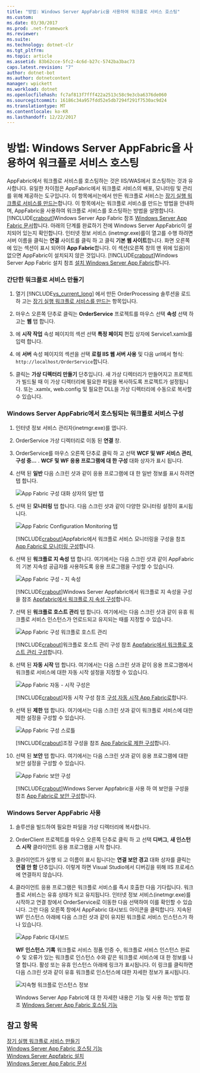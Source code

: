```yaml
---
title: "방법: Windows Server AppFabric을 사용하여 워크플로 서비스 호스팅"
ms.custom: 
ms.date: 03/30/2017
ms.prod: .net-framework
ms.reviewer: 
ms.suite: 
ms.technology: dotnet-clr
ms.tgt_pltfrm: 
ms.topic: article
ms.assetid: 83b62cce-5fc2-4c6d-b27c-5742ba3bac73
caps.latest.revision: "7"
author: dotnet-bot
ms.author: dotnetcontent
manager: wpickett
ms.workload: dotnet
ms.openlocfilehash: fc7af813f7fff422a2513c58c9e3cba6376de060
ms.sourcegitcommit: 16186c34a957fdd52e5db7294f291f7530ac9d24
ms.translationtype: MT
ms.contentlocale: ko-KR
ms.lasthandoff: 12/22/2017
---
```

# <a name="how-to-host-a-workflow-service-with-windows-server-app-fabric"></a>방법: Windows Server AppFabric을 사용하여 워크플로 서비스 호스팅
AppFabric에서 워크플로 서비스를 호스팅하는 것은 IIS/WAS에서 호스팅하는 것과 유사합니다. 유일한 차이점은 AppFabric에서 워크플로 서비스의 배포, 모니터링 및 관리를 위해 제공하는 도구입니다. 이 항목에서는에서 만든 워크플로 서비스는 [장기 실행 워크플로 서비스를 만드는](../../../../docs/framework/wcf/feature-details/creating-a-long-running-workflow-service.md)합니다. 이 항목에서는 워크플로 서비스를 만드는 방법을 안내하며, AppFabric을 사용하여 워크플로 서비스를 호스팅하는 방법을 설명합니다. [!INCLUDE[crabout](../../../../includes/crabout-md.md)]Windows Server App Fabric 참조 [Windows Server App Fabric 문서](http://go.microsoft.com/fwlink/?LinkID=193037&clcid=0x409)합니다. 아래의 단계를 완료하기 전에 Windows Server AppFabric이 설치되어 있는지 확인합니다.  인터넷 정보 서비스 (inetmgr.exe)를이 열고를 수행 하려면 서버 이름을 클릭는 **연결** 사이트를 클릭 하 고 클릭 **기본 웹 사이트**합니다. 화면 오른쪽에 있는 섹션이 표시 되어야 **App Fabric**합니다. 이 섹션(오른쪽 창의 맨 위에 있음)이 없으면 AppFabric이 설치되지 않은 것입니다. [!INCLUDE[crabout](../../../../includes/crabout-md.md)]Windows Server App Fabric 설치 참조 [설치 Windows Server App Fabric](http://go.microsoft.com/fwlink/?LinkId=193136)합니다.  
  
### <a name="creating-a-simple-workflow-service"></a>간단한 워크플로 서비스 만들기  
  
1.  열기 [!INCLUDE[vs_current_long](../../../../includes/vs-current-long-md.md)] 에서 만든 OrderProcessing 솔루션을 로드 하 고는 [장기 실행 워크플로 서비스를 만드는](../../../../docs/framework/wcf/feature-details/creating-a-long-running-workflow-service.md) 항목입니다.  
  
2.  마우스 오른쪽 단추로 클릭는 **OrderService** 프로젝트를 마우스 선택 **속성** 선택 하 고는 **웹** 탭 합니다.  
  
3.  에 **시작 작업** 속성 페이지의 섹션 선택 **특정 페이지** 편집 상자에 Service1.xamlx를 입력 합니다.  
  
4.  에 **서버** 속성 페이지의 섹션을 선택 **로컬 IIS 웹 서버 사용** 및 다음 url에서 형식: `http://localhost/OrderService`합니다.  
  
5.  클릭는 **가상 디렉터리 만들기** 단추입니다. 새 가상 디렉터리가 만들어지고 프로젝트가 빌드될 때 이 가상 디렉터리에 필요한 파일을 복사하도록 프로젝트가 설정됩니다.  또는 .xamlx, web.config 및 필요한 DLL을 가상 디렉터리에 수동으로 복사할 수 있습니다.  
  
### <a name="configuring-a-workflow-service-hosted-in-windows-server-app-fabric"></a>Windows Server AppFabric에서 호스팅되는 워크플로 서비스 구성  
  
1.  인터넷 정보 서비스 관리자(inetmgr.exe)를 엽니다.  
  
2.  OrderService 가상 디렉터리로 이동 된 **연결** 창.  
  
3.  OrderService를 마우스 오른쪽 단추로 클릭 하 고 선택 **WCF 및 WF 서비스 관리**, **구성 중...** . **WCF 및 WF 응용 프로그램에 대 한 구성** 대화 상자가 표시 됩니다.  
  
4.  선택 된 **일반** 다음 스크린 샷과 같이 응용 프로그램에 대 한 일반 정보를 표시 하려면 탭 합니다.  
  
     ![App Fabric 구성 대화 상자의 일반 탭](../../../../docs/framework/wcf/feature-details/media/appfabricconfiguration-general.gif "AppFabricConfiguration-일반")  
  
5.  선택 된 **모니터링** 탭 합니다. 다음 스크린 샷과 같이 다양한 모니터링 설정이 표시됩니다.  
  
     ![App Fabric Configuration Monitoring 탭](../../../../docs/framework/wcf/feature-details/media/appfabricconfiguration-monitoring.gif "AppFabricConfiguration 모니터링")  
  
     [!INCLUDE[crabout](../../../../includes/crabout-md.md)]Appfabric에서 워크플로 서비스 모니터링을 구성을 참조 [App Fabric로 모니터링 구성](http://go.microsoft.com/fwlink/?LinkId=193153)합니다.  
  
6.  선택 된 **워크플로 지 속성** 탭 합니다. 여기에서는 다음 스크린 샷과 같이 AppFabric의 기본 지속성 공급자를 사용하도록 응용 프로그램을 구성할 수 있습니다.  
  
     ![App Fabric 구성 &#45; 지 속성](../../../../docs/framework/wcf/feature-details/media/appfabricconfiguration-persistence.gif "AppFabricConfiguration 지 속성")  
  
     [!INCLUDE[crabout](../../../../includes/crabout-md.md)]Windows Server Appfabric에서 워크플로 지 속성을 구성을 참조 [Appfabric에서 워크플로 지 속성 구성](http://go.microsoft.com/fwlink/?LinkId=193148)합니다.  
  
7.  선택 된 **워크플로 호스트 관리** 탭 합니다. 여기에서는 다음 스크린 샷과 같이 유휴 워크플로 서비스 인스턴스가 언로드되고 유지되는 때를 지정할 수 있습니다.  
  
     ![App Fabric 구성 워크플로 호스트 관리](../../../../docs/framework/wcf/feature-details/media/appfabricconfiguration-management.gif "AppFabricConfiguration 관리")  
  
     [!INCLUDE[crabout](../../../../includes/crabout-md.md)]워크플로 호스트 관리 구성 참조 [Appfabric에서 워크플로 호스트 관리 구성](http://go.microsoft.com/fwlink/?LinkId=193151)합니다.  
  
8.  선택 된 **자동 시작** 탭 합니다. 여기에서는 다음 스크린 샷과 같이 응용 프로그램에서 워크플로 서비스에 대한 자동 시작 설정을 지정할 수 있습니다.  
  
     ![App Fabric 자동 &#45; 시작 구성은](../../../../docs/framework/wcf/feature-details/media/appfabricconfigurationautostart.gif "AppFabricConfigurationAutostart")  
  
     [!INCLUDE[crabout](../../../../includes/crabout-md.md)]자동 시작 구성 참조 [구성 자동 시작 App Fabric로](http://go.microsoft.com/fwlink/?LinkId=193150)합니다.  
  
9. 선택 된 **제한** 탭 합니다. 여기에서는 다음 스크린 샷과 같이 워크플로 서비스에 대한 제한 설정을 구성할 수 있습니다.  
  
     ![App Fabric 구성 스로틀](../../../../docs/framework/wcf/feature-details/media/appfabricconfigurationthrottling.gif "AppFabricConfigurationThrottling")  
  
     [!INCLUDE[crabout](../../../../includes/crabout-md.md)]조정 구성을 참조 [App Fabric로 제한 구성](http://go.microsoft.com/fwlink/?LinkId=193149)합니다.  
  
10. 선택 된 **보안** 탭 합니다. 여기에서는 다음 스크린 샷과 같이 응용 프로그램에 대한 보안 설정을 구성할 수 있습니다.  
  
     ![App Fabric 보안 구성](../../../../docs/framework/wcf/feature-details/media/appfabricconfiguration-security.gif "AppFabricConfiguration 보안")  
  
     [!INCLUDE[crabout](../../../../includes/crabout-md.md)]Windows Server Appfabric을 사용 하 여 보안을 구성을 참조 [App Fabric로 보안 구성](http://go.microsoft.com/fwlink/?LinkId=193152)합니다.  
  
### <a name="using-windows-server-app-fabric"></a>Windows Server AppFabric 사용  
  
1.  솔루션을 빌드하여 필요한 파일을 가상 디렉터리에 복사합니다.  
  
2.  OrderClient 프로젝트를 마우스 오른쪽 단추로 클릭 하 고 선택 **디버그**, **새 인스턴스 시작** 클라이언트 응용 프로그램을 시작 합니다.  
  
3.  클라이언트가 실행 되 고 이름이 표시 됩니다는 **연결 보안 경고** 대화 상자를 클릭는 **연결 안 함** 단추입니다. 이렇게 하면 Visual Studio에서 디버깅을 위해 IIS 프로세스에 연결하지 않습니다.  
  
4.  클라이언트 응용 프로그램은 워크플로 서비스를 즉시 호출한 다음 기다립니다. 워크플로 서비스는 유휴 상태가 되고 유지됩니다. 인터넷 정보 서비스(inetmgr.exe)를 시작하고 연결 창에서 OrderService로 이동한 다음 선택하여 이를 확인할 수 있습니다. 그런 다음 오른쪽 창에서 AppFabric 대시보드 아이콘을 클릭합니다. 지속된 WF 인스턴스 아래에 다음 스크린 샷과 같이 유지된 워크플로 서비스 인스턴스가 하나 있습니다.  
  
     ![App Fabric 대시보드](../../../../docs/framework/wcf/feature-details/media/appfabricdashboard.gif "AppFabricDashboard")  
  
     **WF 인스턴스 기록** 워크플로 서비스 정품 인증 수, 워크플로 서비스 인스턴스 완료 수 및 오류가 있는 워크플로 인스턴스 수와 같은 워크플로 서비스에 대 한 정보를 나열 합니다. 활성 또는 유휴 인스턴스 아래에 링크가 표시됩니다. 이 링크를 클릭하면 다음 스크린 샷과 같이 유휴 워크플로 인스턴스에 대한 자세한 정보가 표시됩니다.  
  
     ![지속형 워크플로 인스턴스 정보](../../../../docs/framework/wcf/feature-details/media/persisteddetail.gif "PersistedDetail")  
  
     Windows Server App Fabric에 대 한 자세한 내용은 기능 및 사용 하는 방법 참조 [Windows Server App Fabric 호스팅 기능](http://go.microsoft.com/fwlink/?LinkID=193143&clcid=0x409)  
  
## <a name="see-also"></a>참고 항목  
 [장기 실행 워크플로 서비스 만들기](../../../../docs/framework/wcf/feature-details/creating-a-long-running-workflow-service.md)  
 [Windows Server App Fabric 호스팅 기능](http://go.microsoft.com/fwlink/?LinkId=193143)  
 [Windows Server Appfabric 설치](http://go.microsoft.com/fwlink/?LinkId=193136)  
 [Windows Server App Fabric 문서](http://go.microsoft.com/fwlink/?LinkID=193037&clcid=0x409)
